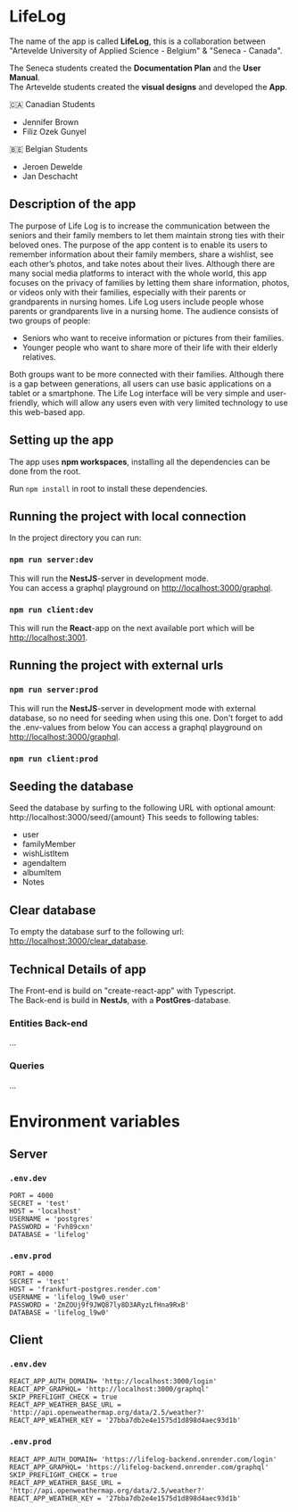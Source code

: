 # LifeLog

The name of the app is called **LifeLog**, this is a collaboration between "Artevelde University of Applied Science - Belgium" & "Seneca - Canada".

The Seneca students created the **Documentation Plan** and the **User Manual**.  
The Artevelde students created the **visual designs** and developed the **App**.

🇨🇦 Canadian Students

- Jennifer Brown
- Filiz Ozek Gunyel

🇧🇪 Belgian Students

- Jeroen Dewelde
- Jan Deschacht

## Description of the app

The purpose of Life Log is to increase the communication between the seniors and their family members to let them maintain strong ties with their beloved ones. The purpose of the app content is to enable its users to remember information about their family members, share a wishlist, see each other’s photos, and take notes about their lives. Although there are many social media platforms to interact with the whole world, this app focuses on the privacy of families by letting them share information, photos, or videos only with their families, especially with their parents or grandparents in nursing homes. Life Log users include people whose parents or grandparents live in a nursing home. The audience consists of two groups of people:

- Seniors who want to receive information or pictures from their families.
- Younger people who want to share more of their life with their elderly relatives.

Both groups want to be more connected with their families. Although there is a gap between generations, all users can use basic applications on a tablet or a smartphone. The Life Log interface will be very simple and user-friendly, which will allow any users even with very limited technology to use this web-based app.

## Setting up the app

The app uses **npm workspaces**, installing all the dependencies can be done from the root.

Run `npm install` in root to install these dependencies.

## Running the project with local connection

In the project directory you can run:

### `npm run server:dev`

This will run the **NestJS**-server in development mode.  
You can access a graphql playground on [http://localhost:3000/graphql](http://localhost:3000/graphql).

### `npm run client:dev`

This will run the **React**-app on the next available port which will be [http://localhost:3001](http://localhost:3001).

## Running the project with external urls

### `npm run server:prod`

This will run the **NestJS**-server in development mode with external database, so no need for seeding when using this one. Don't forget to add the .env-values from below
You can access a graphql playground on [http://localhost:3000/graphql](http://localhost:3000/graphql).

### `npm run client:prod`

## Seeding the database

Seed the database by surfing to the following URL with optional amount:  
http://localhost:3000/seed/{amount}
This seeds to following tables:

- user
- familyMember
- wishListItem
- agendaItem
- albumItem
- Notes

## Clear database

To empty the database surf to the following url:
[http://localhost:3000/clear_database](http://localhost:3000/clear_database).

## Technical Details of app

The Front-end is build on "create-react-app" with Typescript.  
The Back-end is build in **NestJs**, with a **PostGres**-database.

### Entities Back-end

...

### Queries

...

# Environment variables

## Server

### `.env.dev`

```
PORT = 4000
SECRET = 'test'
HOST = 'localhost'
USERNAME = 'postgres'
PASSWORD = 'Fvh89cxn'
DATABASE = 'lifelog'
```

### `.env.prod`

```
PORT = 4000
SECRET = 'test'
HOST = 'frankfurt-postgres.render.com'
USERNAME = 'lifelog_l9w0_user'
PASSWORD = 'ZmZOUj9f9JWQ87ly8D3ARyzLfHna9RxB'
DATABASE = 'lifelog_l9w0'
```

## Client

### `.env.dev`

```
REACT_APP_AUTH_DOMAIN= 'http://localhost:3000/login'
REACT_APP_GRAPHQL= 'http://localhost:3000/graphql'
SKIP_PREFLIGHT_CHECK = true
REACT_APP_WEATHER_BASE_URL = 'http://api.openweathermap.org/data/2.5/weather?'
REACT_APP_WEATHER_KEY = '27bba7db2e4e1575d1d898d4aec93d1b'
```

### `.env.prod`

```
REACT_APP_AUTH_DOMAIN= 'https://lifelog-backend.onrender.com/login'
REACT_APP_GRAPHQL= 'https://lifelog-backend.onrender.com/graphql'
SKIP_PREFLIGHT_CHECK = true
REACT_APP_WEATHER_BASE_URL = 'http://api.openweathermap.org/data/2.5/weather?'
REACT_APP_WEATHER_KEY = '27bba7db2e4e1575d1d898d4aec93d1b'
```
